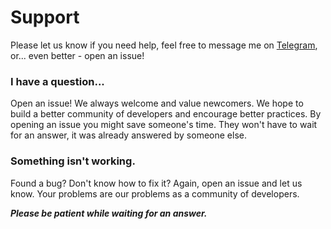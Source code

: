 # Support

Please let us know if you need help, feel free to message me on [Telegram](https://t.me/iceeburr), or... even better - open an issue!

### I have a question...

Open an issue! We always welcome and value newcomers. We hope to build a better community of developers and encourage better practices.
By opening an issue you might save someone's time. They won't have to wait for an answer, it was already answered by someone else.

### Something isn't working.

Found a bug? Don't know how to fix it? Again, open an issue and let us know. Your problems are our problems as a community of developers.

**_Please be patient while waiting for an answer._**
